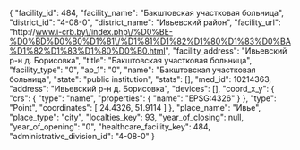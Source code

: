 {
    "facility_id": 484,
    "facility_name": "Бакштовская участковая больница",
    "district_id": "4-08-0",
    "district_name": "Ивьевский район",
    "facility_url": "http:\/\/www.i-crb.by\/index.php\/%D0%BE-%D0%BD%D0%B0%D1%81\/%D1%81%D1%82%D1%80%D1%83%D0%BA%D1%82%D1%83%D1%80%D0%B0.html",
    "facility_address": "Ивьевский р-н д. Борисовка",
    "title": "Бакштовская участковая больница",
    "facility_type": "0",
    "ap_1": "0",
    "name": "Бакштовская участковая больница",
    "state": "public institution",
    "stats": [],
    "med_id": 10214363,
    "address": "Ивьевский р-н д. Борисовка",
    "devices": [],
    "coord_x_y": {
        "crs": {
            "type": "name",
            "properties": {
                "name": "EPSG:4326"
            }
        },
        "type": "Point",
        "coordinates": [
            24.4326,
            51.9114
        ]
    },
    "place_name": "Ивье",
    "place_type": "city",
    "localties_key": 93,
    "year_of_closing": null,
    "year_of_opening": "0",
    "healthcare_facility_key": 484,
    "administrative_division_id": "4-08-0"
}
